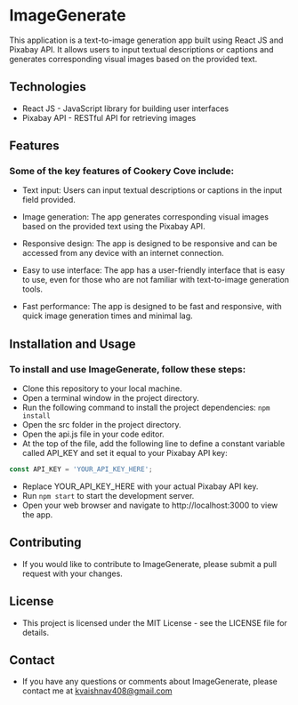 # ImageGenerate

This application is a text-to-image generation app built using React JS and Pixabay API. It allows users to input textual descriptions or captions and generates corresponding visual images based on the provided text.

## Technologies
- React JS - JavaScript library for building user interfaces
- Pixabay API - RESTful API for retrieving images

## Features
### Some of the key features of Cookery Cove include:

- Text input: Users can input textual descriptions or captions in the input field provided.

- Image generation: The app generates corresponding visual images based on the provided text using the Pixabay API.

- Responsive design: The app is designed to be responsive and can be accessed from any device with an internet connection.

- Easy to use interface: The app has a user-friendly interface that is easy to use, even for those who are not familiar with text-to-image generation tools.

- Fast performance: The app is designed to be fast and responsive, with quick image generation times and minimal lag.

## Installation and Usage
### To install and use ImageGenerate, follow these steps:

- Clone this repository to your local machine.
- Open a terminal window in the project directory.
- Run the following command to install the project dependencies:
`npm install`
- Open the src folder in the project directory.
- Open the api.js file in your code editor.
- At the top of the file, add the following line to define a constant variable called API_KEY and set it equal to your Pixabay API key:
```javascript
const API_KEY = 'YOUR_API_KEY_HERE';
```
- Replace YOUR_API_KEY_HERE with your actual Pixabay API key.
- Run `npm start` to start the development server.
- Open your web browser and navigate to http://localhost:3000 to view the app.

## Contributing
- If you would like to contribute to ImageGenerate, please submit a pull request with your changes.

## License
- This project is licensed under the MIT License - see the LICENSE file for details.

## Contact
- If you have any questions or comments about ImageGenerate, please contact me at kvaishnav408@gmail.com
